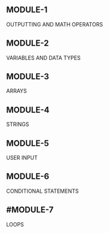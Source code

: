 ## MODULE-1
OUTPUTTING AND MATH OPERATORS

## MODULE-2 
VARIABLES AND DATA TYPES

## MODULE-3
ARRAYS 
 
## MODULE-4
STRINGS

## MODULE-5
USER INPUT

## MODULE-6 
CONDITIONAL STATEMENTS

## #MODULE-7 
LOOPS


